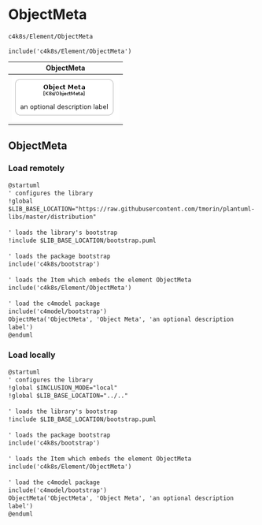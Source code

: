 # ObjectMeta


```text
c4k8s/Element/ObjectMeta
```

```text
include('c4k8s/Element/ObjectMeta')
```



| ObjectMeta |
| :---: |
| ![illustration for ObjectMeta](../../c4k8s/Element/ObjectMeta.Local.png) |




## ObjectMeta

### Load remotely
```plantuml
@startuml
' configures the library
!global $LIB_BASE_LOCATION="https://raw.githubusercontent.com/tmorin/plantuml-libs/master/distribution"

' loads the library's bootstrap
!include $LIB_BASE_LOCATION/bootstrap.puml

' loads the package bootstrap
include('c4k8s/bootstrap')

' loads the Item which embeds the element ObjectMeta
include('c4k8s/Element/ObjectMeta')

' load the c4model package
include('c4model/bootstrap')
ObjectMeta('ObjectMeta', 'Object Meta', 'an optional description label')
@enduml
```

### Load locally
```plantuml
@startuml
' configures the library
!global $INCLUSION_MODE="local"
!global $LIB_BASE_LOCATION="../.."

' loads the library's bootstrap
!include $LIB_BASE_LOCATION/bootstrap.puml

' loads the package bootstrap
include('c4k8s/bootstrap')

' loads the Item which embeds the element ObjectMeta
include('c4k8s/Element/ObjectMeta')

' load the c4model package
include('c4model/bootstrap')
ObjectMeta('ObjectMeta', 'Object Meta', 'an optional description label')
@enduml
```

